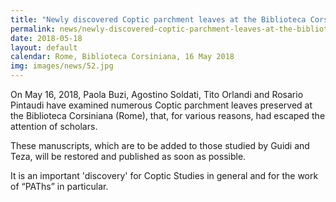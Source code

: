 ```yaml
---
title: "Newly discovered Coptic parchment leaves at the Biblioteca Corsiniana, Rome"
permalink: news/newly-discovered-coptic-parchment-leaves-at-the-biblioteca-corsiniana-rome
date: 2018-05-18
layout: default
calendar: Rome, Biblioteca Corsiniana, 16 May 2018
img: images/news/52.jpg
---
```


On May 16, 2018, Paola Buzi, Agostino Soldati, Tito Orlandi and Rosario Pintaudi have examined numerous Coptic parchment leaves preserved at the Biblioteca Corsiniana (Rome), that, for various reasons, had escaped the attention of scholars.

These manuscripts, which are to be added to those studied by Guidi and Teza, will be restored and published as soon as possible.

It is an important 'discovery' for Coptic Studies in general and for the work of “PAThs” in particular.
